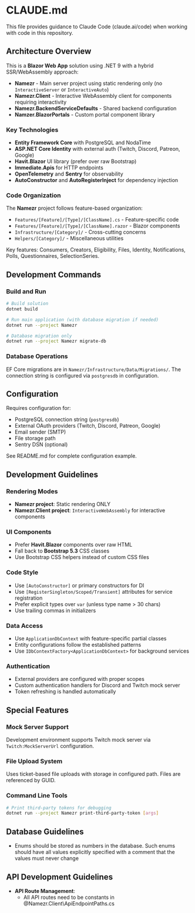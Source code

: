 # CLAUDE.md

This file provides guidance to Claude Code (claude.ai/code) when working with code in this repository.

## Architecture Overview

This is a **Blazor Web App** solution using .NET 9 with a hybrid SSR/WebAssembly approach:

- **Namezr** - Main server project using static rendering only (no `InteractiveServer` or `InteractiveAuto`)
- **Namezr.Client** - Interactive WebAssembly client for components requiring interactivity 
- **Namezr.BackendServiceDefaults** - Shared backend configuration
- **Namzer.BlazorPortals** - Custom portal component library

### Key Technologies
- **Entity Framework Core** with PostgreSQL and NodaTime
- **ASP.NET Core Identity** with external auth (Twitch, Discord, Patreon, Google)
- **Havit.Blazor** UI library (prefer over raw Bootstrap)
- **Immediate.Apis** for HTTP endpoints
- **OpenTelemetry** and **Sentry** for observability
- **AutoConstructor** and **AutoRegisterInject** for dependency injection

### Code Organization
The **Namezr** project follows feature-based organization:
- `Features/[Feature]/[Type]/[ClassName].cs` - Feature-specific code
- `Features/[Feature]/[Type]/[ClassName].razor` - Blazor components
- `Infrastructure/[Category]/` - Cross-cutting concerns
- `Helpers/[Category]/` - Miscellaneous utilities

Key features: Consumers, Creators, Eligibility, Files, Identity, Notifications, Polls, Questionnaires, SelectionSeries.

## Development Commands

### Build and Run
```bash
# Build solution
dotnet build

# Run main application (with database migration if needed)
dotnet run --project Namezr

# Database migration only
dotnet run --project Namezr migrate-db
```

### Database Operations
EF Core migrations are in `Namezr/Infrastructure/Data/Migrations/`. The connection string is configured via `postgresdb` in configuration.

## Configuration
Requires configuration for:
- PostgreSQL connection string (`postgresdb`)
- External OAuth providers (Twitch, Discord, Patreon, Google)
- Email sender (SMTP)
- File storage path
- Sentry DSN (optional)

See README.md for complete configuration example.

## Development Guidelines

### Rendering Modes
- **Namezr project**: Static rendering ONLY
- **Namezr.Client project**: `InteractiveWebAssembly` for interactive components

### UI Components
- Prefer **Havit.Blazor** components over raw HTML
- Fall back to **Bootstrap 5.3** CSS classes
- Use Bootstrap CSS helpers instead of custom CSS files

### Code Style
- Use `[AutoConstructor]` or primary constructors for DI
- Use `[RegisterSingleton/Scoped/Transient]` attributes for service registration
- Prefer explicit types over `var` (unless type name > 30 chars)
- Use trailing commas in initializers

### Data Access
- Use `ApplicationDbContext` with feature-specific partial classes
- Entity configurations follow the established patterns
- Use `IDbContextFactory<ApplicationDbContext>` for background services

### Authentication
- External providers are configured with proper scopes
- Custom authentication handlers for Discord and Twitch mock server
- Token refreshing is handled automatically

## Special Features

### Mock Server Support
Development environment supports Twitch mock server via `Twitch:MockServerUrl` configuration.

### File Upload System
Uses ticket-based file uploads with storage in configured path. Files are referenced by GUID.

### Command Line Tools
```bash
# Print third-party tokens for debugging
dotnet run --project Namezr print-third-party-token [args]
```

## Database Guidelines
- Enums should be stored as numbers in the database. Such enums should have all values explicitly specified with a comment that the values must never change

## API Development Guidelines
- **API Route Management**: 
  - All API routes need to be constants in @Namezr.Client\ApiEndpointPaths.cs 